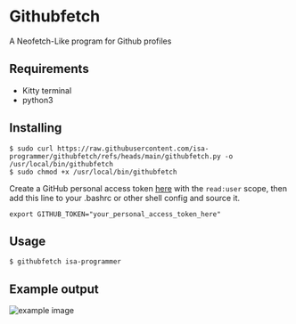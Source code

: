 # Githubfetch

A Neofetch-Like program for Github profiles

## Requirements
- Kitty terminal
- python3

## Installing
```
$ sudo curl https://raw.githubusercontent.com/isa-programmer/githubfetch/refs/heads/main/githubfetch.py -o /usr/local/bin/githubfetch
$ sudo chmod +x /usr/local/bin/githubfetch
```
Create a GitHub personal access token [here]("https://github.com/settings/tokens") with the ```read:user``` scope, then add this line to your .bashrc or other shell config and source it.
```
export GITHUB_TOKEN="your_personal_access_token_here"
```

## Usage
```
$ githubfetch isa-programmer
```
## Example output
![example image](https://i.imgur.com/NdmszFZ.png)
